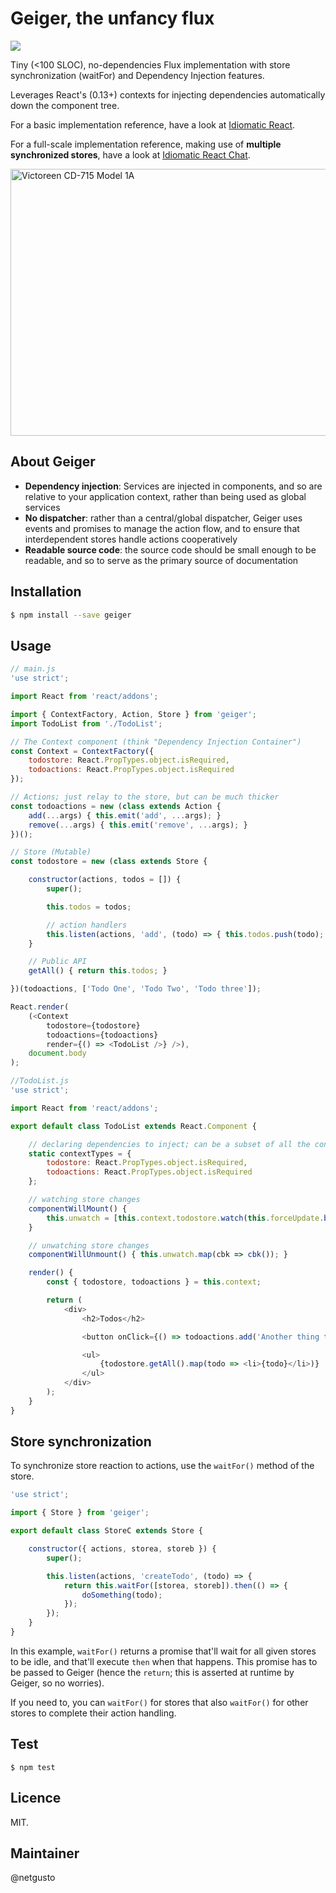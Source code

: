 # Geiger, the unfancy flux

[![](https://api.travis-ci.org/netgusto/Geiger.svg?branch=master)](https://travis-ci.org/netgusto/Geiger?branch=master)

Tiny (<100 SLOC), no-dependencies Flux implementation with store synchronization (waitFor) and Dependency Injection features.

Leverages React's (0.13+) contexts for injecting dependencies automatically down the component tree.

For a basic implementation reference, have a look at [Idiomatic React](https://github.com/netgusto/IdiomaticReact).

For a full-scale implementation reference, making use of **multiple synchronized stores**, have a look at [Idiomatic React Chat](https://github.com/netgusto/IdiomaticReact/tree/chat).

<a href="https://www.flickr.com/photos/redfiremg/3952257530" title="Victoreen CD-715 Model 1A by Jonathan Ferber, sur Flickr"><img src="https://c2.staticflickr.com/4/3455/3952257530_c274471191_z.jpg?zz=1" width="640" height="427" alt="Victoreen CD-715 Model 1A"></a>

## About Geiger

* **Dependency injection**: Services are injected in components, and so are relative to your application context, rather than being used as global services
* **No dispatcher**: rather than a central/global dispatcher, Geiger uses events and promises to manage the action flow, and to ensure that interdependent stores handle actions cooperatively
* **Readable source code**: the source code should be small enough to be readable, and so to serve as the primary source of documentation

## Installation

```bash
$ npm install --save geiger
```

## Usage

```javascript
// main.js
'use strict';

import React from 'react/addons';

import { ContextFactory, Action, Store } from 'geiger';
import TodoList from './TodoList';

// The Context component (think "Dependency Injection Container")
const Context = ContextFactory({
    todostore: React.PropTypes.object.isRequired,
    todoactions: React.PropTypes.object.isRequired
});

// Actions; just relay to the store, but can be much thicker
const todoactions = new (class extends Action {
    add(...args) { this.emit('add', ...args); }
    remove(...args) { this.emit('remove', ...args); }
})();

// Store (Mutable)
const todostore = new (class extends Store {

    constructor(actions, todos = []) {
        super();

        this.todos = todos;

        // action handlers
        this.listen(actions, 'add', (todo) => { this.todos.push(todo); this.changed(); });
    }

    // Public API
    getAll() { return this.todos; }

})(todoactions, ['Todo One', 'Todo Two', 'Todo three']);

React.render(
    (<Context
        todostore={todostore}
        todoactions={todoactions}
        render={() => <TodoList />} />),
    document.body
);
```

```javascript
//TodoList.js
'use strict';

import React from 'react/addons';

export default class TodoList extends React.Component {

    // declaring dependencies to inject; can be a subset of all the context
    static contextTypes = {
        todostore: React.PropTypes.object.isRequired,
        todoactions: React.PropTypes.object.isRequired
    };

    // watching store changes
    componentWillMount() {
        this.unwatch = [this.context.todostore.watch(this.forceUpdate.bind(this))];
    }

    // unwatching store changes
    componentWillUnmount() { this.unwatch.map(cbk => cbk()); }

    render() {
        const { todostore, todoactions } = this.context;

        return (
            <div>
                <h2>Todos</h2>

                <button onClick={() => todoactions.add('Another thing to do !')}>Add todo</button>

                <ul>
                    {todostore.getAll().map(todo => <li>{todo}</li>)}
                </ul>
            </div>
        );
    }
}

```

## Store synchronization

To synchronize store reaction to actions, use the `waitFor()` method of the store.

```javascript
'use strict';

import { Store } from 'geiger';

export default class StoreC extends Store {

    constructor({ actions, storea, storeb }) {
        super();

        this.listen(actions, 'createTodo', (todo) => {
            return this.waitFor([storea, storeb]).then(() => {
                doSomething(todo);
            });
        });
    }
}
```

In this example, `waitFor()` returns a promise that'll wait for all given stores to be idle, and that'll execute `then` when that happens. This promise has to be passed to Geiger (hence the `return`; this is asserted at runtime by Geiger, so no worries).

If you need to, you can `waitFor()` for stores that also `waitFor()` for other stores to complete their action handling.

## Test

```
$ npm test
```

## Licence

MIT.

## Maintainer

@netgusto
